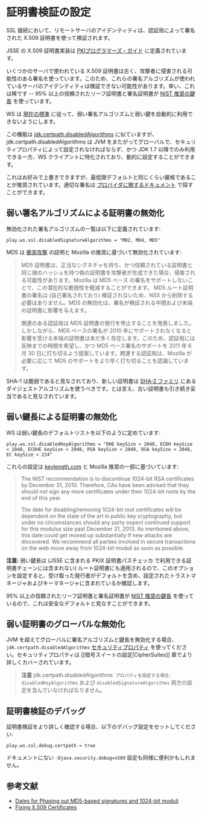  <!--- Copyright (C) 2009-2015 Typesafe Inc. <http://www.typesafe.com> -->
 <!--
# Configuring Certificate Validation
-->
# 証明書検証の設定

<!--
In an SSL connection, the identity of the remote server is verified using an X.509 certificate which has been signed by a certificate authority.
-->
SSL 接続において、リモートサーバのアイデンティティは、認証局によって署名された X.509 証明書を使って検証されます。

<!--
The JSSE implementation of X.509 certificates is defined in the [PKI Programmer's Guide](https://docs.oracle.com/javase/8/docs/technotes/guides/security/certpath/CertPathProgGuide.html).
-->
JSSE の X.509 証明書実装は [PKIプログラマーズ・ガイド](https://docs.oracle.com/javase/jp/8/docs/technotes/guides/security/certpath/CertPathProgGuide.html) に定義されています。

<!--
Some X.509 certificates that are used by servers are old, and are using signatures that can be forged by an attacker.  Because of this, it may not be possible to verify the identity of the server if that signature algorithm is being used.  Fortunately, this is rare -- over 95% of trusted leaf certificates and 95% of trusted signing certificates use [NIST recommended key sizes](http://csrc.nist.gov/publications/nistpubs/800-131A/sp800-131A.pdf).
-->
いくつかのサーバで使われている X.509 証明書は古く、攻撃者に侵害される可能性のある署名を使っています。このため、これらの署名アルゴリズムが使われているサーバのアイデンティティは検証できない可能性があります。幸い、これは稀です -- 95% 以上の信頼されたリーフ証明書と署名証明書が [NIST 推奨の鍵長](http://csrc.nist.gov/publications/nistpubs/800-131A/sp800-131A.pdf) を使っています。

<!--
WS automatically disables weak signature algorithms and weak keys for you, according to the [current standards](http://sim.ivi.co/2012/04/nist-security-strength-time-frames.html).
-->
WS は [現在の標準](http://sim.ivi.co/2012/04/nist-security-strength-time-frames.html) に従って、弱い署名アルゴリズムと弱い鍵を自動的に利用できないようにします。

<!--
This feature is similar to [jdk.certpath.disabledAlgorithms](http://sim.ivi.co/2013/11/harness-ssl-and-jsse-key-size-control.html), but is specific to the WS client and can be set dynamically, whereas jdk.certpath.disabledAlgorithms is global across the JVM, must be set via a security property, and is only available in JDK 1.7 and later.
-->
この機能は [jdk.certpath.disabledAlgorithms](http://sim.ivi.co/2013/11/harness-ssl-and-jsse-key-size-control.html) に似ていますが、jdk.certpath.disabledAlgorithms は JVM をまたがってグローバルで、セキュリティプロパティによって設定されなければならず、かつ JDK 1.7 以降でのみ利用できる一方、WS クライアントに特化されており、動的に設定することができます。

<!--
You can override this to your tastes, but it is recommended to be at least as strict as the defaults.  The appropriate signature names can be looked up in the [Providers Documentation](https://docs.oracle.com/javase/8/docs/technotes/guides/security/SunProviders.html).
-->
これはお好みで上書きできますが、最低限デフォルトと同じくらい厳格であることが推奨されています。適切な署名は [プロバイダに関するドキュメント](https://docs.oracle.com/javase/jp/8/docs/technotes/guides/security/SunProviders.html) で探すことができます。

<!--
## Disabling Certificates with Weak Signature Algorithms
-->
## 弱い署名アルゴリズムによる証明書の無効化

<!--
The default list of disabled signature algorithms is defined below:
-->
無効化された署名アルゴリズムの一覧は以下に定義されています:

```
play.ws.ssl.disabledSignatureAlgorithms = "MD2, MD4, MD5"
```

<!--
MD5 is disabled, based on the proven [collision attack](https://www.win.tue.nl/hashclash/rogue-ca/) and the Mozilla recommendations:
-->
MD5 は [衝突攻撃](https://www.win.tue.nl/hashclash/rogue-ca/) の証明と Mozilla の推奨に基づいて無効化されています:

<!--
> MD5 certificates may be compromised when attackers can create a fake cert that hashes to the same value as one with a legitimate signature, and is hence trusted. Mozilla can mitigate this potential vulnerability by turning off support for MD5-based signatures. The MD5 root certificates don't necessarily need to be removed from NSS, because the signatures of root certificates are not validated (roots are self-signed). Disabling MD5 will impact intermediate and end entity certificates, where the signatures are validated.
>
> The relevant CAs have confirmed that they stopped issuing MD5 certificates. However, there are still many end entity certificates that would be impacted if support for MD5-based signatures was turned off in 2010. Therefore, we are hoping to give the affected CAs time to react, and are proposing the date of June 30, 2011 for turning off support for MD5-based signatures. The relevant CAs are aware that Mozilla will turn off MD5 support earlier if needed.
-->
> MD5 証明書は、正当なシグネチャを持ち、かつ信頼されている証明書と同じ値のハッシュを持つ偽の証明書を攻撃者が生成できた場合、侵害される可能性があります。Mozilla は MD5 ベース の署名をサポートしないことで、この潜在的な脆弱性を軽減することができます。 MD5 ルート証明書の署名は (自己署名されており) 検証されないため、NSS から削除する必要はありません。MD5 の無効化は、署名が検証される中間および末端の証明書に影響を与えます。
> 
> 関連のある認証局は MD5 証明書の発行を停止することを発表しました。しかしながら、MD5 ベースの署名が 2010 年にサポートされなくなると影響を受ける末端の証明書は未だ多く存在します。このため、認証局には反映までの時間を希望し、かつ MD5 ベース署名のサポートを 2011 年 6 月 30 日に打ち切るよう提案しています。関連する認証局は、Mozilla が必要に応じて MD5 のサポートをより早く打ち切ることを認識しています。

<!--
SHA-1 is considered weak, and new certificates should use digest algorithms from the [SHA-2 family](https://en.wikipedia.org/wiki/SHA-2).  However, old certificates should still be considered valid.
-->
SHA-1 は脆弱であると見なされており、新しい証明書は [SHA-2 ファミリ](https://en.wikipedia.org/wiki/SHA-2) にあるダイジェストアルゴリズムを使うべきです。とは言え、古い証明書も引き続き妥当であると見なされています。

<!--
## Disabling Certificates With Weak Key Sizes
-->
## 弱い鍵長による証明書の無効化

<!--
WS defines the default list of weak key sizes as follows:
-->
WS は弱い鍵長のデフォルトリストを以下のように定めています:

```
play.ws.ssl.disabledKeyAlgorithms = "DHE keySize < 2048, ECDH keySize < 2048, ECDHE keySize < 2048, RSA keySize < 2048, DSA keySize < 2048, EC keySize < 224"
```

<!--
These settings are based in part on [keylength.com](https://keylength.com), and in part on the Mozilla recommendations:
-->
これらの設定は [keylength.com](https://keylength.com) と Mozilla 推奨の一部に基づいています:

> The NIST recommendation is to discontinue 1024-bit RSA certificates by December 31, 2010. Therefore, CAs have been advised that they should not sign any more certificates under their 1024-bit roots by the end of this year.
>
> The date for disabling/removing 1024-bit root certificates will be dependent on the state of the art in public key cryptography, but under no circumstances should any party expect continued support for this modulus size past December 31, 2013. As mentioned above, this date could get moved up substantially if new attacks are discovered. We recommend all parties involved in secure transactions on the web move away from 1024-bit moduli as soon as possible.

<!--
**NOTE:** because weak key sizes also apply to root certificates (which is not included in the certificate chain available to the PKIX certpath checker included in JSSE), setting this option will check the accepted issuers in any configured trustmanagers and keymanagers, including the default.
-->
**注意:** 弱い鍵長は (JSSE に含まれる PKIX 証明書パスチェッカ で利用できる証明書チェーンには含まれない) ルート証明書にも適用されるので、このオプションを設定すると、受け取った発行者がデフォルトを含め、設定されたトラストマネージャおよびキーマネージャに含まれているか確認します。

<!--
Over 95% of trusted leaf certificates and 95% of trusted signing certificates use [NIST recommended key sizes](http://csrc.nist.gov/publications/nistpubs/800-131A/sp800-131A.pdf), so this is considered a safe default.
-->
95% 以上の信頼されたリーフ証明書と署名証明書が [NIST 推奨の鍵長](http://csrc.nist.gov/publications/nistpubs/800-131A/sp800-131A.pdf) を使っているので、これは安全なデフォルトと見なすことができます。

<!--
## Disabling Weak Certificates Globally
-->
## 弱い証明書のグローバルな無効化

<!--
To disable signature algorithms and weak key sizes globally across the JVM, use the `jdk.certpath.disabledAlgorithms` [security property](http://sim.ivi.co/2011/07/java-se-7-release-security-enhancements.html).  Setting security properties is covered in more depth in [[Configuring Cipher Suites|CipherSuites]] section.
-->
JVM を超えてグローバルに署名アルゴリズムと鍵長を無効化する場合、`jdk.certpath.disabledAlgorithms` [セキュリティプロパティ](http://sim.ivi.co/2011/07/java-se-7-release-security-enhancements.html) を使ってください。セキュリティプロパティは [[暗号スイートの設定|CipherSuites]] 章でより詳しくカバーされています。

<!--
> **NOTE** if configured, the `jdk.certpath.disabledAlgorithms` property should contain the settings from both `disabledKeyAlgorithms` and `disabledSignatureAlgorithms`.
-->
> **注意** jdk.certpath.disabledAlgorithms` プロパティを設定する場合、disabledKeyAlgorithms` および `disabledSignatureAlgorithms` 両方の設定を含んでいなければなりません。

<!--
## Debugging Certificate Validation
-->
## 証明書検証のデバッグ

<!--
To see more details on certificate validation, set the following debug configuration:
-->
証明書検証をより詳しく確認する場合、以下のデバッグ設定をセットしてください:

```
play.ws.ssl.debug.certpath = true
```

<!--
The undocumented setting `-Djava.security.debug=x509` may also be helpful.
-->
ドキュメントにない `-Djava.security.debug=x509` 設定も同様に便利かもしれません。

<!--
## Further Reading
-->
## 参考文献

<!--
* [Dates for Phasing out MD5-based signatures and 1024-bit moduli](https://wiki.mozilla.org/CA:MD5and1024)
* [Fixing X.509 Certificates](https://tersesystems.com/2014/03/20/fixing-x509-certificates/)
-->
* [Dates for Phasing out MD5-based signatures and 1024-bit moduli](https://wiki.mozilla.org/CA:MD5and1024)
* [Fixing X.509 Certificates](https://tersesystems.com/2014/03/20/fixing-x509-certificates/)
